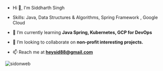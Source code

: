 - Hi 👋, I'm Siddharth Singh

- Skills: Java, Data Structures & Algorithms, Spring Framework , Google Cloud
  
- 🌱 I’m currently learning **Java Spring, Kubernetes, GCP for DevOps**

- 👯 I’m looking to collaborate on **non-profit interesting projects.**

- 📫 Reach me at **heysid88@gmail.com**

<p align="left"> <img src="https://komarev.com/ghpvc/?username=sidonweb&label=Profile%20views&color=0e75b6&style=flat" alt="sidonweb" /> </p>

